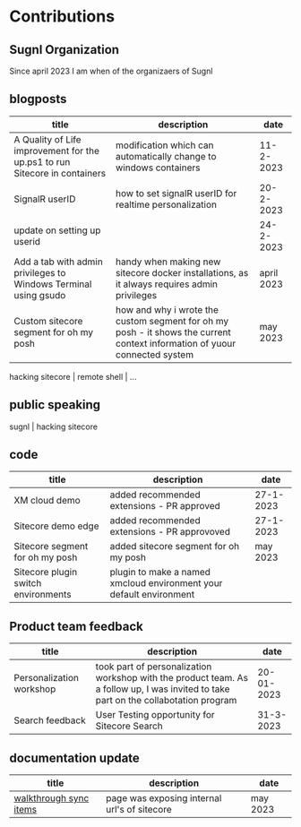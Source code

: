 # Contributions

## Sugnl Organization

Since april 2023 I am when of the organizaers of Sugnl

## blogposts

title | description | date
--- | --- | ---
A  Quality of Life improvement for the up.ps1 to run Sitecore in containers | modification which can automatically change to windows containers | 11-2-2023
SignalR userID | how to set signalR userID for realtime personalization | 20-2-2023
update on setting up userid | | 24-2-2023
Add a tab with admin privileges to Windows Terminal using gsudo | handy when making new sitecore docker installations, as it always requires admin privileges | april 2023
Custom sitecore segment for oh my posh | how and why i wrote the custom segment for oh my posh - it shows the current context information of yuour connected system | may 2023

hacking sitecore | remote shell | ...

## public speaking

sugnl | hacking sitecore

## code

title | description | date
--- | --- | ---
XM cloud demo | added recommended extensions - PR approved | 27-1-2023
Sitecore demo edge | added recommended extensions - PR approvoved | 27-1-2023
Sitecore segment for oh my posh | added sitecore segment for oh my posh | may 2023
Sitecore plugin switch environments | plugin to make a named xmcloud environment your default environment

## Product team feedback

title | description | date
--- | --- | ---
Personalization workshop | took part of personalization workshop with the product team. As a follow up, I was invited to take part on the collabotation program | 20-01-2023
Search feedback | User Testing opportunity for Sitecore Search | 31-3-2023

## documentation update

title | description | date
--- | --- | ---
[walkthrough sync items](https://doc.sitecore.com/xmc/en/developers/xm-cloud/walkthrough--synchronizing-items-between-remote-and-local-xm-cloud-instances-with-the-sitecore-cli.html) | page was exposing internal url's of sitecore | may 2023
